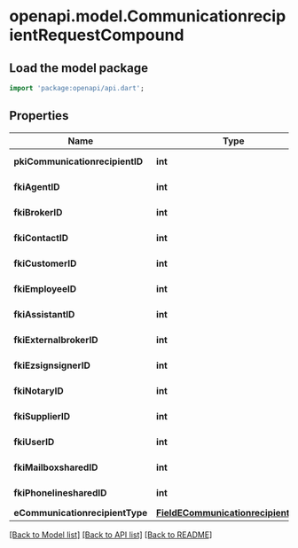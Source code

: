 # openapi.model.CommunicationrecipientRequestCompound

## Load the model package
```dart
import 'package:openapi/api.dart';
```

## Properties
Name | Type | Description | Notes
------------ | ------------- | ------------- | -------------
**pkiCommunicationrecipientID** | **int** | The unique ID of the Communicationrecipient. | [optional] 
**fkiAgentID** | **int** | The unique ID of the Agent. | [optional] 
**fkiBrokerID** | **int** | The unique ID of the Broker. | [optional] 
**fkiContactID** | **int** | The unique ID of the Contact | [optional] 
**fkiCustomerID** | **int** | The unique ID of the Customer. | [optional] 
**fkiEmployeeID** | **int** | The unique ID of the Employee. | [optional] 
**fkiAssistantID** | **int** | The unique ID of the Assistant. | [optional] 
**fkiExternalbrokerID** | **int** | The unique ID of the Externalbroker. | [optional] 
**fkiEzsignsignerID** | **int** | The unique ID of the Ezsignsigner | [optional] 
**fkiNotaryID** | **int** | The unique ID of the Notary. | [optional] 
**fkiSupplierID** | **int** | The unique ID of the Supplier. | [optional] 
**fkiUserID** | **int** | The unique ID of the User | [optional] 
**fkiMailboxsharedID** | **int** | The unique ID of the Mailboxshared | [optional] 
**fkiPhonelinesharedID** | **int** | The unique ID of the Phonelineshared | [optional] 
**eCommunicationrecipientType** | [**FieldECommunicationrecipientType**](FieldECommunicationrecipientType.md) |  | [optional] 

[[Back to Model list]](../README.md#documentation-for-models) [[Back to API list]](../README.md#documentation-for-api-endpoints) [[Back to README]](../README.md)


